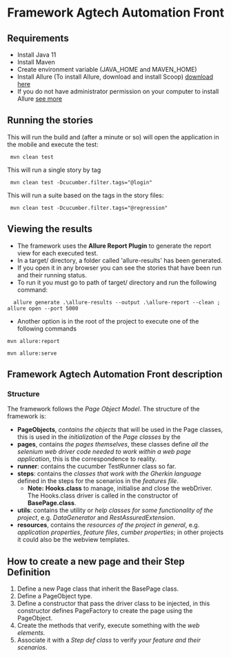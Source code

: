 # Framework Agtech Automation Front

## Requirements

* Install Java 11
* Install Maven
* Create environment variable (JAVA_HOME and MAVEN_HOME)
* Install Allure (To install Allure, download and install Scoop) [download here](https://docs.qameta.io/allure/#_installing_a_commandline)
* If you do not have administrator permission on your computer to install Allure [see more](https://github.com/ScoopInstaller/Install#for-admin)

## Running the stories

This will run the build and (after a minute or so) will open the application in the mobile and execute the test:

```shell
 mvn clean test
```

This will run a single story by tag

```shell
 mvn clean test -Dcucumber.filter.tags="@login"
```

This will run a suite based on the tags in the story files:

```shell
 mvn clean test -Dcucumber.filter.tags="@regression"
```

## Viewing the results

* The framework uses the **Allure Report Plugin** to generate the report view for each executed test.
* In a target/ directory, a folder called 'allure-results' has been generated.
* If you open it in any browser you can see the stories that have been run and their running status.
* To run it you must go to path of target/ directory and run the following command:

```shell
  allure generate .\allure-results --output .\allure-report --clean ; allure open --port 5000
```

* Another option is in the root of the project to execute one of the following commands

```shell
mvn allure:report
```

```shell
mvn allure:serve
```

## Framework Agtech Automation Front description

### Structure

The framework follows the *Page Object Model*. The structure of the framework is:

* **PageObjects**, *contains the objects* that will be used in the Page classes, this is used in the *initialization* of the *Page classes* by the
* **pages**, contains *the pages themselves*, these classes define *all the selenium web driver code needed to work within a web page application*, this is the correspondence to reality.
* **runner**: contains the cucumber TestRunner class so far.
* **steps**: contains the *classes that work with the Gherkin language* defined in the steps for the scenarios in the *features file*.
  * **Note:** **Hooks.class** to manage, initialise and close the webDriver. The Hooks.class driver is called in the constructor of **BasePage.class**.
* **utils**: contains the utility or *help classes for some functionality of the project*, e.g. *DataGenerator* and *RestAssuredExtension*.
* **resources**, contains the *resources of the project in general*, e.g. *application properties*, *feature files*, *cumber properties*; in other projects it could also be the webview templates.

## How to create a new page and their Step Definition

1. Define a new Page class that inherit the BasePage class.
2. Define a PageObject type.
3. Define a constructor that pass the driver class to be injected, in this constructor defines PageFactory to create the page using the PageObject.
4. Create the methods that verify, execute something with the *web elements.*
5. Associate it with a *Step def class* to verify *your feature and their scenarios*.
